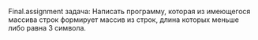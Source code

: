 Final.assignment
задача: 
Написать программу, которая из имеющегося массива строк формирует массив из строк, длина которых меньше либо равна 3 символа. 

